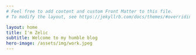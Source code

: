 ```yaml
---
# Feel free to add content and custom Front Matter to this file.
# To modify the layout, see https://jekyllrb.com/docs/themes/#overriding-theme-defaults

layout: home
title: I'm Zelic
subtitle: Welcome to my humble blog
hero-image: /assets/img/work.jpeg
---
```

